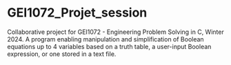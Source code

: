 # GEI1072_Projet_session
Collaborative project for GEI1072 - Engineering Problem Solving in C, Winter 2024. A program enabling manipulation and simplification of Boolean equations up to 4 variables based on a truth table, a user-input Boolean expression, or one stored in a text file.